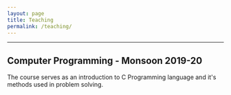 ```yaml
---
layout: page
title: Teaching
permalink: /teaching/
---
```

<hr>

## Computer Programming - Monsoon 2019-20

The course serves as an introduction to C Programming language and it's  methods used in problem solving.

</hr>
